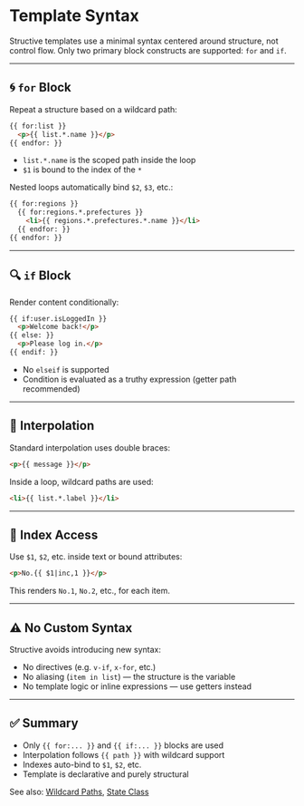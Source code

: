 # Template Syntax

Structive templates use a minimal syntax centered around structure, not control flow. Only two primary block constructs are supported: `for` and `if`.

---

## 🌀 `for` Block

Repeat a structure based on a wildcard path:

```html
{{ for:list }}
  <p>{{ list.*.name }}</p>
{{ endfor: }}
```

- `list.*.name` is the scoped path inside the loop
- `$1` is bound to the index of the `*`

Nested loops automatically bind `$2`, `$3`, etc.:

```html
{{ for:regions }}
  {{ for:regions.*.prefectures }}
    <li>{{ regions.*.prefectures.*.name }}</li>
  {{ endfor: }}
{{ endfor: }}
```

---

## 🔍 `if` Block

Render content conditionally:

```html
{{ if:user.isLoggedIn }}
  <p>Welcome back!</p>
{{ else: }}
  <p>Please log in.</p>
{{ endif: }}
```

- No `elseif` is supported
- Condition is evaluated as a truthy expression (getter path recommended)

---

## 🧩 Interpolation

Standard interpolation uses double braces:

```html
<p>{{ message }}</p>
```

Inside a loop, wildcard paths are used:

```html
<li>{{ list.*.label }}</li>
```

---

## 🔢 Index Access

Use `$1`, `$2`, etc. inside text or bound attributes:

```html
<p>No.{{ $1|inc,1 }}</p>
```

This renders `No.1`, `No.2`, etc., for each item.

---

## ⚠️ No Custom Syntax

Structive avoids introducing new syntax:
- No directives (e.g. `v-if`, `x-for`, etc.)
- No aliasing (`item in list`) — the structure is the variable
- No template logic or inline expressions — use getters instead

---

## ✅ Summary

- Only `{{ for:... }}` and `{{ if:... }}` blocks are used
- Interpolation follows `{{ path }}` with wildcard support
- Indexes auto-bind to `$1`, `$2`, etc.
- Template is declarative and purely structural

See also: [Wildcard Paths](./wildcard-paths.md), [State Class](./state-class.md)

